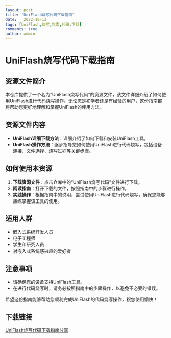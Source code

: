 ```yaml
---
layout: post
title: "UniFlash烧写代码下载指南"
date:   2022-10-13
tags: [UniFlash,烧写,指南,代码,下载]
comments: true
author: admin
---
```

# UniFlash烧写代码下载指南

## 资源文件简介

本仓库提供了一个名为“UniFlash烧写代码”的资源文件，该文件详细介绍了如何使用UniFlash进行代码烧写操作。无论您是初学者还是有经验的用户，这份指南都将帮助您更好地理解和掌握UniFlash的使用方法。

## 资源文件内容

- **UniFlash详细下载方法**：详细介绍了如何下载和安装UniFlash工具。
- **UniFlash操作方法**：逐步指导您如何使用UniFlash进行代码烧写，包括设备连接、文件选择、烧写过程等关键步骤。

## 如何使用本资源

1. **下载资源文件**：点击仓库中的“UniFlash烧写代码”文件进行下载。
2. **阅读指南**：打开下载的文件，按照指南中的步骤进行操作。
3. **实践操作**：根据指南中的说明，尝试使用UniFlash进行代码烧写，确保您能够熟练掌握该工具的使用。

## 适用人群

- 嵌入式系统开发人员
- 电子工程师
- 学生和研究人员
- 对嵌入式系统感兴趣的爱好者

## 注意事项

- 请确保您的设备支持UniFlash工具。
- 在进行代码烧写时，请务必按照指南中的步骤操作，以避免不必要的错误。

希望这份指南能够帮助您顺利完成UniFlash的代码烧写操作，祝您使用愉快！

## 下载链接

[UniFlash烧写代码下载指南分享](https://pan.quark.cn/s/3850989fc0a4)